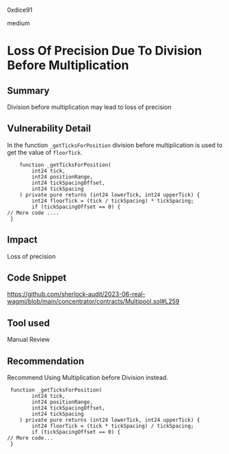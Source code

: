 0xdice91

medium

# Loss Of Precision Due To Division Before Multiplication

## Summary
Division before multiplication may lead to loss of precision 

## Vulnerability Detail
In the function `_getTicksForPosition` division before multiplication is used to get the value of `floorTick`.

```solidity
    function _getTicksForPosition(
        int24 tick,
        int24 positionRange,
        int24 tickSpacingOffset,
        int24 tickSpacing
    ) private pure returns (int24 lowerTick, int24 upperTick) {
        int24 floorTick = (tick / tickSpacing) * tickSpacing;
        if (tickSpacingOffset == 0) {
// More code ....
 }
```
## Impact
Loss of precision
## Code Snippet
https://github.com/sherlock-audit/2023-06-real-wagmi/blob/main/concentrator/contracts/Multipool.sol#L259
## Tool used
Manual Review

## Recommendation
Recommend Using Multiplication before Division instead.
```solidity
 function _getTicksForPosition(
        int24 tick,
        int24 positionRange,
        int24 tickSpacingOffset,
        int24 tickSpacing
    ) private pure returns (int24 lowerTick, int24 upperTick) {
        int24 floorTick = (tick * tickSpacing) / tickSpacing;
        if (tickSpacingOffset == 0) {
// More code...
 }
```